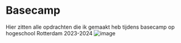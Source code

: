 # Basecamp
Hier zitten alle opdrachten die ik gemaakt heb tijdens basecamp op hogeschool Rotterdam 2023-2024
![image](https://github.com/Damian5314/Basecamp/assets/113626104/3609c87f-f56b-4204-bf45-3be1ba9ff37b)
